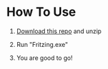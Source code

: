 # How To Use

1. [Download this repo](https://github.com/Move2win/Fritzing-0.9.9.64.pc-Compiled-Build/archive/refs/heads/main.zip) and unzip

2. Run "Fritzing.exe"

3. You are good to go!
